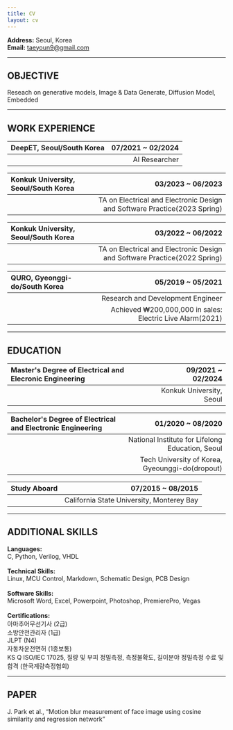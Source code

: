```yaml
---
title: CV
layout: cv
---
```


**Address:** Seoul, Korea   
**Email:** taeyoun9@gmail.com
   
---
   
## OBJECTIVE

Reseach on generative models, Image & Data Generate, Diffusion Model, Embedded
   
---
   
## WORK EXPERIENCE

|DeepET, Seoul/South Korea|07/2021 ~ 02/2024|
|:---|---:|
||AI Researcher|

|Konkuk University, Seoul/South Korea|03/2023 ~ 06/2023|
|:---|---:|
||TA on Electrical and Electronic Design and Software Practice(2023 Spring)|

|Konkuk University, Seoul/South Korea|03/2022 ~ 06/2022|
|:---|---:|
||TA on Electrical and Electronic Design and Software Practice(2022 Spring)|

|QURO, Gyeonggi-do/South Korea|05/2019 ~ 05/2021|
|:---|---:|
||Research and Development Engineer|
||Achieved ₩200,000,000 in sales: Electric Live Alarm(2021)|

---

## EDUCATION

|Master's Degree of Electrical and Elecronic Engineering|09/2021 ~ 02/2024|
|:---|---:|
||Konkuk University, Seoul|

|Bachelor's Degree of Electrical and Electronic Engineering|01/2020 ~ 08/2020|
|:---|---:|
||National Institute for Lifelong Education, Seoul|
||Tech University of Korea, Gyeounggi-do(dropout)|

|Study Aboard|07/2015 ~ 08/2015|
|:---|---:|
||California State University, Monterey Bay|

---

## ADDITIONAL SKILLS

**Languages:**<br>
C, Python, Verilog, VHDL<br><br>
**Technical Skills:**<br>
Linux, MCU Control, Markdown, Schematic Design, PCB Design<br><br>
**Software Skills:**<br>
Microsoft Word, Excel, Powerpoint, Photoshop, PremierePro, Vegas<br><br>
**Certifications:**<br>
아마추어무선기사 (2급) <br>
소방안전관리자 (1급)<br>
JLPT (N4)<br>
자동차운전면허 (1종보통)<br>
KS Q ISO/IEC 17025, 질량 및 부피 정밀측정, 측정불확도, 길이분야 정밀측정 수료 및 합격 (한국계량측정협회)<br>

---

## PAPER
J. Park et al., “Motion blur measurement of face image using cosine similarity and regression network”